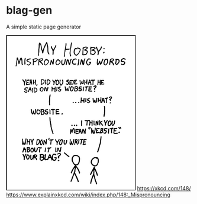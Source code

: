 # blag-gen
A simple static page generator

![](xkcd.png)
https://xkcd.com/148/
https://www.explainxkcd.com/wiki/index.php/148:_Mispronouncing
